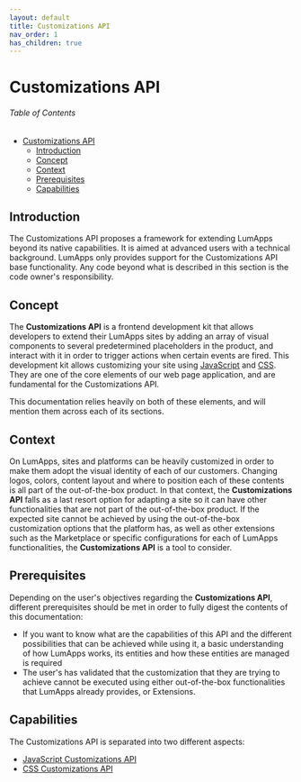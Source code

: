 ```yaml
---
layout: default
title: Customizations API
nav_order: 1
has_children: true
---
```


# Customizations API

<h6>Table of Contents</h6>

- [Customizations API](#customizations-api)
  - [Introduction](#introduction)
  - [Concept](#concept)
  - [Context](#context)
  - [Prerequisites](#prerequisites)
  - [Capabilities](#capabilities)

## Introduction
The Customizations API proposes a framework for extending LumApps beyond its native capabilities. It is aimed at advanced users with a technical background. LumApps only provides support for the Customizations API base functionality. Any code beyond what is described in this section is the code owner's responsibility.

## Concept
The **Customizations API** is a frontend development kit that allows developers to extend their LumApps sites by adding an array of visual components to several predetermined placeholders in the product, and interact with it in order to trigger actions when certain events are fired. This development kit allows customizing your site using [JavaScript](https://developer.mozilla.org/en-US/docs/Web/JavaScript) and [CSS](https://developer.mozilla.org/en-US/docs/Glossary/CSS). They are one of the core elements of our web page application, and are fundamental for the Customizations API.

This documentation relies heavily on both of these elements, and will mention them across each of its sections.

## Context
On LumApps, sites and platforms can be heavily customized in order to make them adopt the visual identity of each of our customers. Changing logos, colors, content layout and where to position each of these contents is all part of the out-of-the-box product. In that context, the **Customizations API** falls as a last resort option for adapting a site so it can have other functionalities that are not part of the out-of-the-box product. If the expected site cannot be achieved by using the out-of-the-box customization options that the platform has, as well as other extensions such as the Marketplace or specific configurations for each of LumApps functionalities, the **Customizations API** is a tool to consider.

## Prerequisites
Depending on the user's objectives regarding the **Customizations API**, different prerequisites should be met in order to fully digest the contents of this documentation:
- If you want to know what are the capabilities of this API and the different possibilities that can be achieved while using it, a basic understanding of how LumApps works, its entities and how these entities are managed is required
- The user's has validated that the customization that they are trying to achieve cannot be executed using either out-of-the-box functionalities that LumApps already provides, or Extensions.

## Capabilities
The Customizations API is separated into two different aspects:
- [JavaScript Customizations API](javascript.md)
- [CSS Customizations API](css.md)